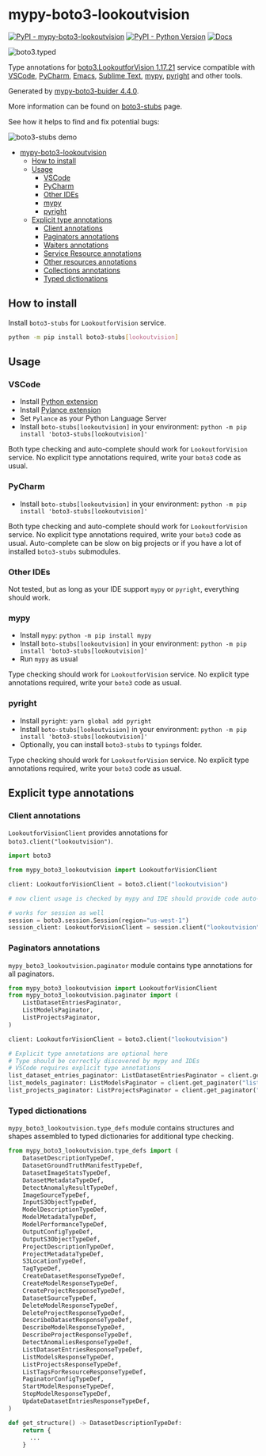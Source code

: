 # mypy-boto3-lookoutvision

[![PyPI - mypy-boto3-lookoutvision](https://img.shields.io/pypi/v/mypy-boto3-lookoutvision.svg?color=blue)](https://pypi.org/project/mypy-boto3-lookoutvision)
[![PyPI - Python Version](https://img.shields.io/pypi/pyversions/mypy-boto3-lookoutvision.svg?color=blue)](https://pypi.org/project/mypy-boto3-lookoutvision)
[![Docs](https://img.shields.io/readthedocs/mypy-boto3-builder.svg?color=blue)](https://mypy-boto3-builder.readthedocs.io/)

![boto3.typed](https://github.com/vemel/mypy_boto3_builder/raw/master/logo.png)

Type annotations for
[boto3.LookoutforVision 1.17.21](https://boto3.amazonaws.com/v1/documentation/api/1.17.21/reference/services/lookoutvision.html#LookoutforVision) service
compatible with
[VSCode](https://code.visualstudio.com/),
[PyCharm](https://www.jetbrains.com/pycharm/),
[Emacs](https://www.gnu.org/software/emacs/),
[Sublime Text](https://www.sublimetext.com/),
[mypy](https://github.com/python/mypy),
[pyright](https://github.com/microsoft/pyright)
and other tools.

Generated by [mypy-boto3-buider 4.4.0](https://github.com/vemel/mypy_boto3_builder).

More information can be found on [boto3-stubs](https://pypi.org/project/boto3-stubs/) page.

See how it helps to find and fix potential bugs:

![boto3-stubs demo](https://github.com/vemel/mypy_boto3_builder/raw/master/demo.gif)

- [mypy-boto3-lookoutvision](#mypy-boto3-lookoutvision)
  - [How to install](#how-to-install)
  - [Usage](#usage)
    - [VSCode](#vscode)
    - [PyCharm](#pycharm)
    - [Other IDEs](#other-ides)
    - [mypy](#mypy)
    - [pyright](#pyright)
  - [Explicit type annotations](#explicit-type-annotations)
    - [Client annotations](#client-annotations)
    - [Paginators annotations](#paginators-annotations)
    - [Waiters annotations](#waiters-annotations)
    - [Service Resource annotations](#service-resource-annotations)
    - [Other resources annotations](#other-resources-annotations)
    - [Collections annotations](#collections-annotations)
    - [Typed dictionations](#typed-dictionations)

## How to install

Install `boto3-stubs` for `LookoutforVision` service.

```bash
python -m pip install boto3-stubs[lookoutvision]
```

## Usage

### VSCode

- Install [Python extension](https://marketplace.visualstudio.com/items?itemName=ms-python.python)
- Install [Pylance extension](https://marketplace.visualstudio.com/items?itemName=ms-python.vscode-pylance)
- Set `Pylance` as your Python Language Server
- Install `boto-stubs[lookoutvision]` in your environment: `python -m pip install 'boto3-stubs[lookoutvision]'`

Both type checking and auto-complete should work for `LookoutforVision` service.
No explicit type annotations required, write your `boto3` code as usual.

### PyCharm

- Install `boto-stubs[lookoutvision]` in your environment: `python -m pip install 'boto3-stubs[lookoutvision]'`

Both type checking and auto-complete should work for `LookoutforVision` service.
No explicit type annotations required, write your `boto3` code as usual.
Auto-complete can be slow on big projects or if you have a lot of installed `boto3-stubs` submodules.

### Other IDEs

Not tested, but as long as your IDE support `mypy` or `pyright`, everything should work.

### mypy

- Install `mypy`: `python -m pip install mypy`
- Install `boto-stubs[lookoutvision]` in your environment: `python -m pip install 'boto3-stubs[lookoutvision]'`
- Run `mypy` as usual

Type checking should work for `LookoutforVision` service.
No explicit type annotations required, write your `boto3` code as usual.

### pyright

- Install `pyright`: `yarn global add pyright`
- Install `boto-stubs[lookoutvision]` in your environment: `python -m pip install 'boto3-stubs[lookoutvision]'`
- Optionally, you can install `boto3-stubs` to `typings` folder.

Type checking should work for `LookoutforVision` service.
No explicit type annotations required, write your `boto3` code as usual.

## Explicit type annotations

### Client annotations

`LookoutforVisionClient` provides annotations for `boto3.client("lookoutvision")`.

```python
import boto3

from mypy_boto3_lookoutvision import LookoutforVisionClient

client: LookoutforVisionClient = boto3.client("lookoutvision")

# now client usage is checked by mypy and IDE should provide code auto-complete

# works for session as well
session = boto3.session.Session(region="us-west-1")
session_client: LookoutforVisionClient = session.client("lookoutvision")
```

### Paginators annotations

`mypy_boto3_lookoutvision.paginator` module contains type annotations for all paginators.

```python
from mypy_boto3_lookoutvision import LookoutforVisionClient
from mypy_boto3_lookoutvision.paginator import (
    ListDatasetEntriesPaginator,
    ListModelsPaginator,
    ListProjectsPaginator,
)

client: LookoutforVisionClient = boto3.client("lookoutvision")

# Explicit type annotations are optional here
# Type should be correctly discovered by mypy and IDEs
# VSCode requires explicit type annotations
list_dataset_entries_paginator: ListDatasetEntriesPaginator = client.get_paginator("list_dataset_entries")
list_models_paginator: ListModelsPaginator = client.get_paginator("list_models")
list_projects_paginator: ListProjectsPaginator = client.get_paginator("list_projects")
```







### Typed dictionations

`mypy_boto3_lookoutvision.type_defs` module contains structures and shapes assembled
to typed dictionaries for additional type checking.

```python
from mypy_boto3_lookoutvision.type_defs import (
    DatasetDescriptionTypeDef,
    DatasetGroundTruthManifestTypeDef,
    DatasetImageStatsTypeDef,
    DatasetMetadataTypeDef,
    DetectAnomalyResultTypeDef,
    ImageSourceTypeDef,
    InputS3ObjectTypeDef,
    ModelDescriptionTypeDef,
    ModelMetadataTypeDef,
    ModelPerformanceTypeDef,
    OutputConfigTypeDef,
    OutputS3ObjectTypeDef,
    ProjectDescriptionTypeDef,
    ProjectMetadataTypeDef,
    S3LocationTypeDef,
    TagTypeDef,
    CreateDatasetResponseTypeDef,
    CreateModelResponseTypeDef,
    CreateProjectResponseTypeDef,
    DatasetSourceTypeDef,
    DeleteModelResponseTypeDef,
    DeleteProjectResponseTypeDef,
    DescribeDatasetResponseTypeDef,
    DescribeModelResponseTypeDef,
    DescribeProjectResponseTypeDef,
    DetectAnomaliesResponseTypeDef,
    ListDatasetEntriesResponseTypeDef,
    ListModelsResponseTypeDef,
    ListProjectsResponseTypeDef,
    ListTagsForResourceResponseTypeDef,
    PaginatorConfigTypeDef,
    StartModelResponseTypeDef,
    StopModelResponseTypeDef,
    UpdateDatasetEntriesResponseTypeDef,
)

def get_structure() -> DatasetDescriptionTypeDef:
    return {
      ...
    }
```
